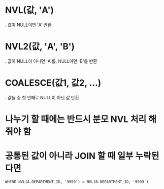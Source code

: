 # NVL(값, 'A')
  . 값이 NULL이면 'A' 반환
# NVL2(값, 'A', 'B')
  . 값이 NULL이 아니면 'A'를, NULL이면 'B'를 반환
# COALESCE(값1, 값2, ...)
  . 값들 중 첫 번째로 NULL이 아닌 값 반환
# 나누기 할 때에는 반드시 분모 NVL 처리 해줘야 함
# 공통된 값이 아니라 JOIN 할 때 일부 누락된다면
`WHERE NVL(A.DEPARTMENT_ID, '9999') = NVL(B.DEPARTMENT_ID, '9999')`
